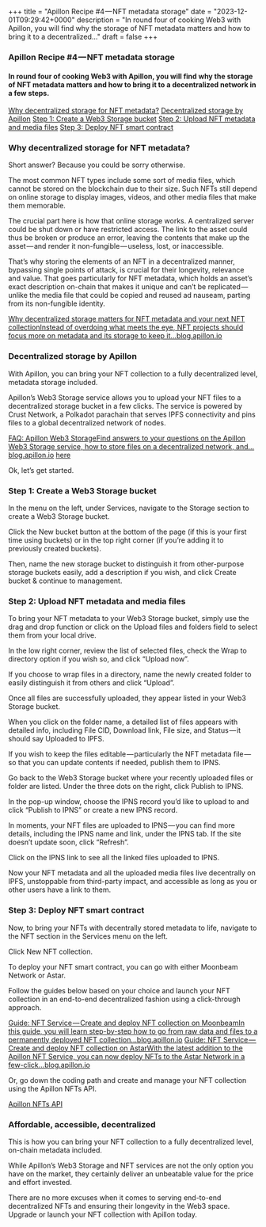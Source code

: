 +++
title = "Apillon Recipe #4 — NFT metadata storage"
date = "2023-12-01T09:29:42+0000"
description = "In round four of cooking Web3 with Apillon, you will find why the storage of NFT metadata matters and how to bring it to a decentralized…"
draft = false
+++

### Apillon Recipe #4 — NFT metadata storage


#### In round four of cooking Web3 with Apillon, you will find why the storage of NFT metadata matters and how to bring it to a decentralized network in a few steps.

[Why decentralized storage for NFT metadata?](#223f)
[Decentralized storage by Apillon](#ed28)
[Step 1: Create a Web3 Storage bucket](#a24a)
[Step 2: Upload NFT metadata and media files](#b88a)
[Step 3: Deploy NFT smart contract](#169b)

### Why decentralized storage for NFT metadata?


Short answer? Because you could be sorry otherwise.


The most common NFT types include some sort of media files, which cannot be stored on the blockchain due to their size. Such NFTs still depend on online storage to display images, videos, and other media files that make them memorable.


The crucial part here is how that online storage works. A centralized server could be shut down or have restricted access. The link to the asset could thus be broken or produce an error, leaving the contents that make up the asset — and render it non-fungible — useless, lost, or inaccessible.


That’s why storing the elements of an NFT in a decentralized manner, bypassing single points of attack, is crucial for their longevity, relevance and value. That goes particularly for NFT metadata, which holds an asset’s exact description on-chain that makes it unique and can’t be replicated — unlike the media file that could be copied and reused ad nauseam, parting from its non-fungible identity.

[Why decentralized storage matters for NFT metadata and your next NFT collectionInstead of overdoing what meets the eye, NFT projects should focus more on metadata and its storage to keep it…blog.apillon.io](https://blog.apillon.io/why-decentralized-storage-matters-for-nft-metadata-and-your-next-nft-collection-b7b90fc3762)

### Decentralized storage by Apillon


With Apillon, you can bring your NFT collection to a fully decentralized level, metadata storage included.


Apillon’s Web3 Storage service allows you to upload your NFT files to a decentralized storage bucket in a few clicks. The service is powered by Crust Network, a Polkadot parachain that serves IPFS connectivity and pins files to a global decentralized network of nodes.

[FAQ: Apillon Web3 StorageFind answers to your questions on the Apillon Web3 Storage service, how to store files on a decentralized network, and…blog.apillon.io](https://blog.apillon.io/faq-apillon-web3-storage-c99a9b0e8b12)
[here](https://wiki.apillon.io/build/2-storage-api.html)

Ok, let’s get started.


### Step 1: Create a Web3 Storage bucket


In the menu on the left, under Services, navigate to the Storage section to create a Web3 Storage bucket.


Click the New bucket button at the bottom of the page (if this is your first time using buckets) or in the top right corner (if you’re adding it to previously created buckets).


Then, name the new storage bucket to distinguish it from other-purpose storage buckets easily, add a description if you wish, and click Create bucket & continue to management.


### Step 2: Upload NFT metadata and media files


To bring your NFT metadata to your Web3 Storage bucket, simply use the drag and drop function or click on the Upload files and folders field to select them from your local drive.


In the low right corner, review the list of selected files, check the Wrap to directory option if you wish so, and click “Upload now”.


If you choose to wrap files in a directory, name the newly created folder to easily distinguish it from others and click “Upload”.


Once all files are successfully uploaded, they appear listed in your Web3 Storage bucket.


When you click on the folder name, a detailed list of files appears with detailed info, including File CID, Download link, File size, and Status — it should say Uploaded to IPFS.


If you wish to keep the files editable — particularly the NFT metadata file — so that you can update contents if needed, publish them to IPNS.


Go back to the Web3 Storage bucket where your recently uploaded files or folder are listed. Under the three dots on the right, click Publish to IPNS.


In the pop-up window, choose the IPNS record you’d like to upload to and click “Publish to IPNS” or create a new IPNS record.


In moments, your NFT files are uploaded to IPNS — you can find more details, including the IPNS name and link, under the IPNS tab. If the site doesn’t update soon, click “Refresh”.


Click on the IPNS link to see all the linked files uploaded to IPNS.


Now your NFT metadata and all the uploaded media files live decentrally on IPFS, unstoppable from third-party impact, and accessible as long as you or other users have a link to them.


### Step 3: Deploy NFT smart contract


Now, to bring your NFTs with decentrally stored metadata to life, navigate to the NFT section in the Services menu on the left.


Click New NFT collection.


To deploy your NFT smart contract, you can go with either Moonbeam Network or Astar.


Follow the guides below based on your choice and launch your NFT collection in an end-to-end decentralized fashion using a click-through approach.

[Guide: NFT Service — Create and deploy NFT collection on MoonbeamIn this guide, you will learn step-by-step how to go from raw data and files to a permanently deployed NFT collection…blog.apillon.io](https://blog.apillon.io/guide-nft-service-pt-2-create-and-deploy-nft-collection-on-moonbeam-2d7eedf79756)
[Guide: NFT Service — Create and deploy NFT collection on AstarWith the latest addition to the Apillon NFT Service, you can now deploy NFTs to the Astar Network in a few-click…blog.apillon.io](https://blog.apillon.io/guide-nft-service-create-and-deploy-nft-collection-on-astar-3d6674994b0f)

Or, go down the coding path and create and manage your NFT collection using the Apillon NFTs API.

[Apillon NFTs API](https://wiki.apillon.io/build/4-nfts-api.html)

### Affordable, accessible, decentralized


This is how you can bring your NFT collection to a fully decentralized level, on-chain metadata included.


While Apillon’s Web3 Storage and NFT services are not the only option you have on the market, they certainly deliver an unbeatable value for the price and effort invested.


There are no more excuses when it comes to serving end-to-end decentralized NFTs and ensuring their longevity in the Web3 space. Upgrade or launch your NFT collection with Apillon today.
